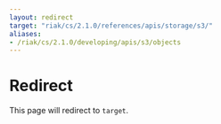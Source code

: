 ```yaml
---
layout: redirect
target: "riak/cs/2.1.0/references/apis/storage/s3/"
aliases:
- /riak/cs/2.1.0/developing/apis/s3/objects
---
```


# Redirect

This page will redirect to `target`.
